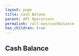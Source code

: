 ```yaml
---
layout: page
title: Cash Balane
parent: API Operations
permalink: /all-ops/cashbalance
has_children: true
---
```


## Cash Balance